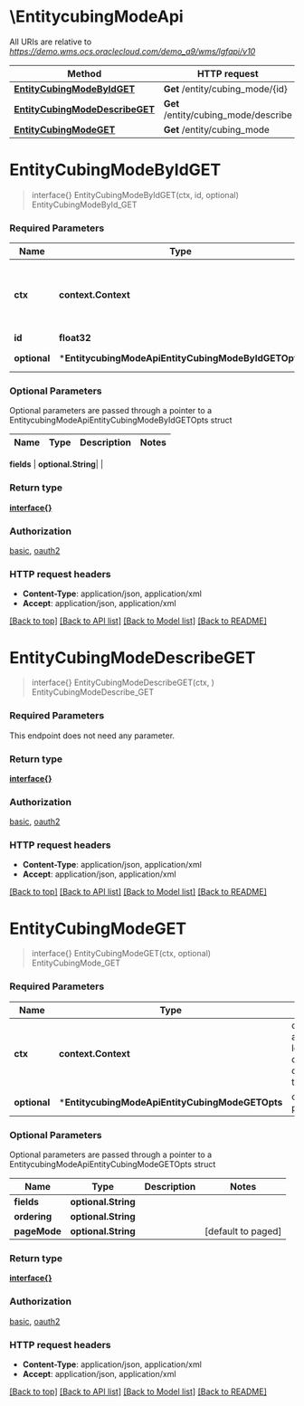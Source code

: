 # \EntitycubingModeApi

All URIs are relative to *https://demo.wms.ocs.oraclecloud.com/demo_a9/wms/lgfapi/v10*

Method | HTTP request | Description
------------- | ------------- | -------------
[**EntityCubingModeByIdGET**](EntitycubingModeApi.md#EntityCubingModeByIdGET) | **Get** /entity/cubing_mode/{id} | EntityCubingModeById_GET
[**EntityCubingModeDescribeGET**](EntitycubingModeApi.md#EntityCubingModeDescribeGET) | **Get** /entity/cubing_mode/describe | EntityCubingModeDescribe_GET
[**EntityCubingModeGET**](EntitycubingModeApi.md#EntityCubingModeGET) | **Get** /entity/cubing_mode | EntityCubingMode_GET


# **EntityCubingModeByIdGET**
> interface{} EntityCubingModeByIdGET(ctx, id, optional)
EntityCubingModeById_GET



### Required Parameters

Name | Type | Description  | Notes
------------- | ------------- | ------------- | -------------
 **ctx** | **context.Context** | context for authentication, logging, cancellation, deadlines, tracing, etc.
  **id** | **float32**|  | 
 **optional** | ***EntitycubingModeApiEntityCubingModeByIdGETOpts** | optional parameters | nil if no parameters

### Optional Parameters
Optional parameters are passed through a pointer to a EntitycubingModeApiEntityCubingModeByIdGETOpts struct

Name | Type | Description  | Notes
------------- | ------------- | ------------- | -------------

 **fields** | **optional.String**|  | 

### Return type

[**interface{}**](interface{}.md)

### Authorization

[basic](../README.md#basic), [oauth2](../README.md#oauth2)

### HTTP request headers

 - **Content-Type**: application/json, application/xml
 - **Accept**: application/json, application/xml

[[Back to top]](#) [[Back to API list]](../README.md#documentation-for-api-endpoints) [[Back to Model list]](../README.md#documentation-for-models) [[Back to README]](../README.md)

# **EntityCubingModeDescribeGET**
> interface{} EntityCubingModeDescribeGET(ctx, )
EntityCubingModeDescribe_GET



### Required Parameters
This endpoint does not need any parameter.

### Return type

[**interface{}**](interface{}.md)

### Authorization

[basic](../README.md#basic), [oauth2](../README.md#oauth2)

### HTTP request headers

 - **Content-Type**: application/json, application/xml
 - **Accept**: application/json, application/xml

[[Back to top]](#) [[Back to API list]](../README.md#documentation-for-api-endpoints) [[Back to Model list]](../README.md#documentation-for-models) [[Back to README]](../README.md)

# **EntityCubingModeGET**
> interface{} EntityCubingModeGET(ctx, optional)
EntityCubingMode_GET



### Required Parameters

Name | Type | Description  | Notes
------------- | ------------- | ------------- | -------------
 **ctx** | **context.Context** | context for authentication, logging, cancellation, deadlines, tracing, etc.
 **optional** | ***EntitycubingModeApiEntityCubingModeGETOpts** | optional parameters | nil if no parameters

### Optional Parameters
Optional parameters are passed through a pointer to a EntitycubingModeApiEntityCubingModeGETOpts struct

Name | Type | Description  | Notes
------------- | ------------- | ------------- | -------------
 **fields** | **optional.String**|  | 
 **ordering** | **optional.String**|  | 
 **pageMode** | **optional.String**|  | [default to paged]

### Return type

[**interface{}**](interface{}.md)

### Authorization

[basic](../README.md#basic), [oauth2](../README.md#oauth2)

### HTTP request headers

 - **Content-Type**: application/json, application/xml
 - **Accept**: application/json, application/xml

[[Back to top]](#) [[Back to API list]](../README.md#documentation-for-api-endpoints) [[Back to Model list]](../README.md#documentation-for-models) [[Back to README]](../README.md)

